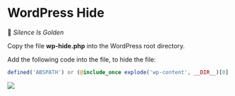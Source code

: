 WordPress Hide
==============

:ghost: *Silence Is Golden*

Copy the file **wp-hide.php** into the WordPress root directory.

Add the following code into the file, to hide the file:

```php
defined('ABSPATH') or (@include_once explode('wp-content', __DIR__)[0] . '/wp-hide.php') or die;
```
![](http://instacod.es/file/94822)
